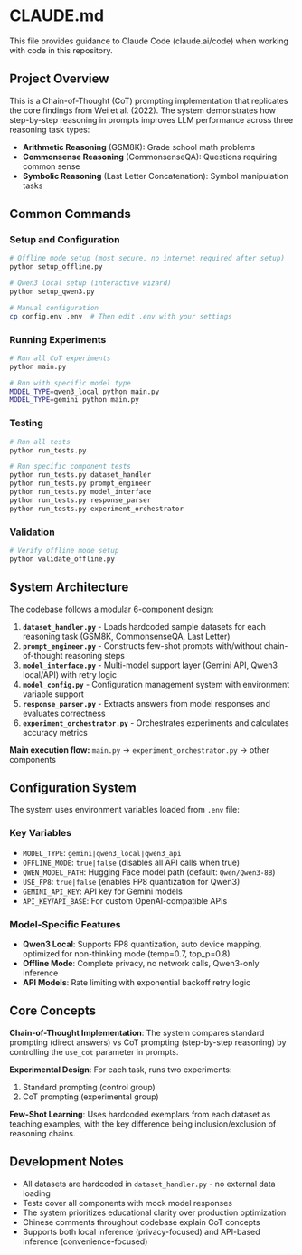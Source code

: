 # CLAUDE.md

This file provides guidance to Claude Code (claude.ai/code) when working with code in this repository.

## Project Overview

This is a Chain-of-Thought (CoT) prompting implementation that replicates the core findings from Wei et al. (2022). The system demonstrates how step-by-step reasoning in prompts improves LLM performance across three reasoning task types:
- **Arithmetic Reasoning** (GSM8K): Grade school math problems
- **Commonsense Reasoning** (CommonsenseQA): Questions requiring common sense
- **Symbolic Reasoning** (Last Letter Concatenation): Symbol manipulation tasks

## Common Commands

### Setup and Configuration
```bash
# Offline mode setup (most secure, no internet required after setup)
python setup_offline.py

# Qwen3 local setup (interactive wizard)
python setup_qwen3.py

# Manual configuration
cp config.env .env  # Then edit .env with your settings
```

### Running Experiments
```bash
# Run all CoT experiments
python main.py

# Run with specific model type
MODEL_TYPE=qwen3_local python main.py
MODEL_TYPE=gemini python main.py
```

### Testing
```bash
# Run all tests
python run_tests.py

# Run specific component tests
python run_tests.py dataset_handler
python run_tests.py prompt_engineer
python run_tests.py model_interface
python run_tests.py response_parser
python run_tests.py experiment_orchestrator
```

### Validation
```bash
# Verify offline mode setup
python validate_offline.py
```

## System Architecture

The codebase follows a modular 6-component design:

1. **`dataset_handler.py`** - Loads hardcoded sample datasets for each reasoning task (GSM8K, CommonsenseQA, Last Letter)
2. **`prompt_engineer.py`** - Constructs few-shot prompts with/without chain-of-thought reasoning steps
3. **`model_interface.py`** - Multi-model support layer (Gemini API, Qwen3 local/API) with retry logic
4. **`model_config.py`** - Configuration management system with environment variable support
5. **`response_parser.py`** - Extracts answers from model responses and evaluates correctness
6. **`experiment_orchestrator.py`** - Orchestrates experiments and calculates accuracy metrics

**Main execution flow:** `main.py` → `experiment_orchestrator.py` → other components

## Configuration System

The system uses environment variables loaded from `.env` file:

### Key Variables
- `MODEL_TYPE`: `gemini|qwen3_local|qwen3_api`
- `OFFLINE_MODE`: `true|false` (disables all API calls when true)
- `QWEN_MODEL_PATH`: Hugging Face model path (default: `Qwen/Qwen3-8B`)
- `USE_FP8`: `true|false` (enables FP8 quantization for Qwen3)
- `GEMINI_API_KEY`: API key for Gemini models
- `API_KEY`/`API_BASE`: For custom OpenAI-compatible APIs

### Model-Specific Features
- **Qwen3 Local**: Supports FP8 quantization, auto device mapping, optimized for non-thinking mode (temp=0.7, top_p=0.8)
- **Offline Mode**: Complete privacy, no network calls, Qwen3-only inference
- **API Models**: Rate limiting with exponential backoff retry logic

## Core Concepts

**Chain-of-Thought Implementation**: The system compares standard prompting (direct answers) vs CoT prompting (step-by-step reasoning) by controlling the `use_cot` parameter in prompts.

**Experimental Design**: For each task, runs two experiments:
1. Standard prompting (control group)
2. CoT prompting (experimental group)

**Few-Shot Learning**: Uses hardcoded exemplars from each dataset as teaching examples, with the key difference being inclusion/exclusion of reasoning chains.

## Development Notes

- All datasets are hardcoded in `dataset_handler.py` - no external data loading
- Tests cover all components with mock model responses
- The system prioritizes educational clarity over production optimization
- Chinese comments throughout codebase explain CoT concepts
- Supports both local inference (privacy-focused) and API-based inference (convenience-focused)